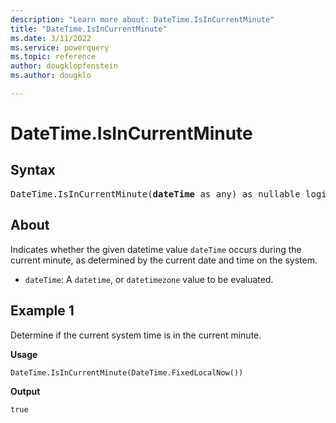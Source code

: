 ```yaml
---
description: "Learn more about: DateTime.IsInCurrentMinute"
title: "DateTime.IsInCurrentMinute"
ms.date: 3/11/2022
ms.service: powerquery
ms.topic: reference
author: dougklopfenstein
ms.author: dougklo

---
```

# DateTime.IsInCurrentMinute

## Syntax

<pre>
DateTime.IsInCurrentMinute(<b>dateTime</b> as any) as nullable logical
</pre>
  
## About
Indicates whether the given datetime value `dateTime` occurs during the current minute, as determined by the current date and time on the system.

* `dateTime`: A `datetime`, or `datetimezone` value to be evaluated.

## Example 1

Determine if the current system time is in the current minute.

**Usage**

```powerquery-m
DateTime.IsInCurrentMinute(DateTime.FixedLocalNow())
```

**Output**

`true`

